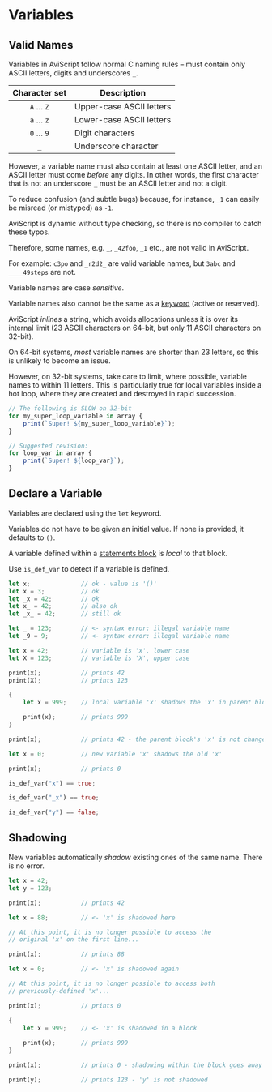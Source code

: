 Variables
=========


Valid Names
-----------

Variables in AviScript follow normal C naming rules &ndash; must contain only ASCII letters, digits and underscores `_`.

| Character set | Description              |
| :-----------: | ------------------------ |
|  `A` ... `Z`  | Upper-case ASCII letters |
|  `a` ... `z`  | Lower-case ASCII letters |
|  `0` ... `9`  | Digit characters         |
|      `_`      | Underscore character     |

However, a variable name must also contain at least one ASCII letter, and an ASCII
letter must come _before_ any digits. In other words, the first character that is not an underscore `_`
must be an ASCII letter and not a digit.


To reduce confusion (and subtle bugs) because, for instance, `_1` can easily be misread (or mistyped)
as `-1`.

AviScript is dynamic without type checking, so there is no compiler to catch these typos.


Therefore, some names, e.g. `_`, `_42foo`, `_1` etc., are not valid in AviScript.

For example: `c3po` and `_r2d2_` are valid variable names, but `3abc` and `____49steps` are not.

Variable names are case _sensitive_.

Variable names also cannot be the same as a [keyword](../meta/keywords.md) (active or reserved).

AviScript _inlines_ a string, which avoids allocations unless it is over its internal limit
(23 ASCII characters on 64-bit, but only 11 ASCII characters on 32-bit).

On 64-bit systems, _most_ variable names are shorter than 23 letters, so this is unlikely to become
an issue.

However, on 32-bit systems, take care to limit, where possible, variable names to within 11 letters.
This is particularly true for local variables inside a hot loop, where they are created and
destroyed in rapid succession.

```js
// The following is SLOW on 32-bit
for my_super_loop_variable in array {
    print(`Super! ${my_super_loop_variable}`);
}

// Suggested revision:
for loop_var in array {
    print(`Super! ${loop_var}`);
}
```

Declare a Variable
------------------

Variables are declared using the `let` keyword.

Variables do not have to be given an initial value.
If none is provided, it defaults to `()`.

A variable defined within a [statements block](../statements/statements.md) is _local_ to that block.

Use `is_def_var` to detect if a variable is defined.

```rust
let x;              // ok - value is '()'
let x = 3;          // ok
let _x = 42;        // ok
let x_ = 42;        // also ok
let _x_ = 42;       // still ok

let _ = 123;        // <- syntax error: illegal variable name
let _9 = 9;         // <- syntax error: illegal variable name

let x = 42;         // variable is 'x', lower case
let X = 123;        // variable is 'X', upper case

print(x);           // prints 42
print(X);           // prints 123

{
    let x = 999;    // local variable 'x' shadows the 'x' in parent block

    print(x);       // prints 999
}

print(x);           // prints 42 - the parent block's 'x' is not changed

let x = 0;          // new variable 'x' shadows the old 'x'

print(x);           // prints 0

is_def_var("x") == true;

is_def_var("_x") == true;

is_def_var("y") == false;
```


Shadowing
---------

New variables automatically _shadow_ existing ones of the same name.  There is no error.

```rust
let x = 42;
let y = 123;

print(x);           // prints 42

let x = 88;         // <- 'x' is shadowed here

// At this point, it is no longer possible to access the
// original 'x' on the first line...

print(x);           // prints 88

let x = 0;          // <- 'x' is shadowed again

// At this point, it is no longer possible to access both
// previously-defined 'x'...

print(x);           // prints 0

{
    let x = 999;    // <- 'x' is shadowed in a block
    
    print(x);       // prints 999
}

print(x);           // prints 0 - shadowing within the block goes away

print(y);           // prints 123 - 'y' is not shadowed
```

